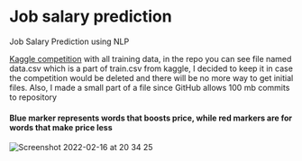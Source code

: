 # Job salary prediction
Job Salary Prediction using NLP

[Kaggle competition](https://www.kaggle.com/c/job-salary-prediction/data) with all training data, in the repo you can see file named data.csv which is a part of train.csv from kaggle, I decided to keep it in case the competition would be deleted and there will be no more way to get initial files. Also, I made a small part of a file since GitHub allows 100 mb commits to repository

#### Blue marker represents words that boosts price, while red markers are for words that make price less
![Screenshot 2022-02-16 at 20 34 25](https://user-images.githubusercontent.com/55096567/154322875-5751ddce-85b3-4762-9b16-85e6756568b4.png)

